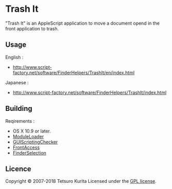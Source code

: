 Trash It
========
"Trash It" is an AppleScript application to move a document opend in the front application to trash. 

## Usage
English :
* http://www.script-factory.net/software/FinderHelpers/TrashIt/en/index.html

Japanese :
* http://www.script-factory.net/software/FinderHelpers/TrashIt/index.html

## Building
Reqirements :
* OS X 10.9 or later.
* [ModuleLoader]
* [GUIScriptingChecker]
* [FrontAccess]
* [FinderSelection]

[ModuleLoader]: http://www.script-factory.net/software/OSAX/ModuleLoader/en/index.html
[GUIScriptingChecker]: http://www.script-factory.net/XModules/GUIScriptingChecker/en/index.html
[FrontAccess]: http://www.script-factory.net/XModules/FrontAccess/en/index.html
[FinderSelection]: http://www.script-factory.net/XModules/FinderSelection/index.html

## Licence

Copyright &copy; 2007-2018 Tetsuro Kurita
Licensed under the [GPL license][GPL].
 
[GPL]: http://www.gnu.org/licenses/gpl.html

